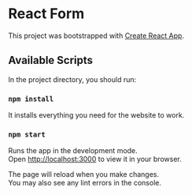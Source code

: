 # React Form

This project was bootstrapped with [Create React App](https://github.com/facebook/create-react-app).

## Available Scripts

In the project directory, you should run:

### `npm install`

It installs everything you need for the website to work.

### `npm start`

Runs the app in the development mode.\
Open [http://localhost:3000](http://localhost:3000) to view it in your browser.

The page will reload when you make changes.\
You may also see any lint errors in the console.

